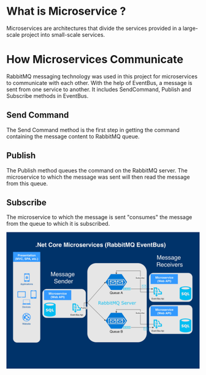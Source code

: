 # What is Microservice ?

Microservices are architectures that divide the services provided in a large-scale project into small-scale services.

# How Microservices Communicate

RabbitMQ messaging technology was used in this project for microservices to communicate with each other.
With the help of EventBus, a message is sent from one service to another. It includes SendCommand, Publish and Subscribe methods in EventBus.


## Send Command

The Send Command method is the first step in getting the command containing the message content to RabbitMQ queue.

## Publish

The Publish method queues the command on the RabbitMQ server. The microservice to which the message was sent will then read the message from this queue.

## Subscribe

The microservice to which the message is sent "consumes" the message from the queue to which it is subscribed.

![alt text](https://github.com/SadettinKepenek/.Net-Core-Microservices/blob/master/RabbitMQ_EventBus.jpg?raw=true)
